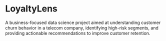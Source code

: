 # LoyaltyLens
A business-focused data science project aimed at understanding customer churn behavior in a telecom company, identifying high-risk segments, and providing actionable recommendations to improve customer retention.
